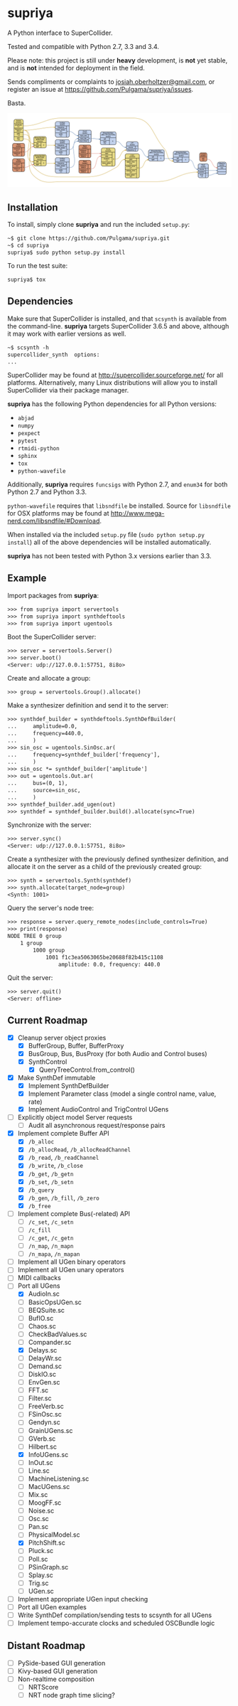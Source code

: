 supriya
=======

A Python interface to SuperCollider.

Tested and compatible with Python 2.7, 3.3 and 3.4.

Please note: this project is still under **heavy** development, is **not** yet
stable, and is **not** intended for deployment in the field.

Sends compliments or complaints to josiah.oberholtzer@gmail.com, or register
an issue at https://github.com/Pulgama/supriya/issues.

Basta.

![SynthDef Graph](/graph.png)

Installation
------------

To install, simply clone **supriya** and run the included `setup.py`:

    ~$ git clone https://github.com/Pulgama/supriya.git
    ~$ cd supriya
    supriya$ sudo python setup.py install

To run the test suite:

    supriya$ tox 

Dependencies
------------

Make sure that SuperCollider is installed, and that `scsynth` is available from
the command-line. **supriya** targets SuperCollider 3.6.5 and above, although
it may work with earlier versions as well.

    ~$ scsynth -h
    supercollider_synth  options:
    ...

SuperCollider may be found at http://supercollider.sourceforge.net/ for all
platforms. Alternatively, many Linux distributions will allow you to install
SuperCollider via their package manager.

**supriya** has the following Python dependencies for all Python versions:

- `abjad`
- `numpy`
- `pexpect`
- `pytest`
- `rtmidi-python`
- `sphinx`
- `tox`
- `python-wavefile`

Additionally, **supriya** requires `funcsigs` with Python 2.7, and `enum34` for
both Python 2.7 and Python 3.3.

`python-wavefile` requires that `libsndfile` be installed. Source for
`libsndfile` for OSX platforms may be found at
http://www.mega-nerd.com/libsndfile/#Download.

When installed via the included `setup.py` file (`sudo python setup.py
install`) all of the above dependencies will be installed automatically.

**supriya** has not been tested with Python 3.x versions earlier than 3.3.

Example
-------

Import packages from **supriya**:

    >>> from supriya import servertools
    >>> from supriya import synthdeftools
    >>> from supriya import ugentools

Boot the SuperCollider server:

    >>> server = servertools.Server()
    >>> server.boot()
    <Server: udp://127.0.0.1:57751, 8i8o>

Create and allocate a group:

    >>> group = servertools.Group().allocate()

Make a synthesizer definition and send it to the server:

    >>> synthdef_builder = synthdeftools.SynthDefBuilder(
    ...     amplitude=0.0,
    ...     frequency=440.0,
    ...     )
    >>> sin_osc = ugentools.SinOsc.ar(
    ...     frequency=synthdef_builder['frequency'],
    ...     )
    >>> sin_osc *= synthdef_builder['amplitude']
    >>> out = ugentools.Out.ar(
    ...     bus=(0, 1),
    ...     source=sin_osc,
    ...     )
    >>> synthdef_builder.add_ugen(out)
    >>> synthdef = synthdef_builder.build().allocate(sync=True)

Synchronize with the server:

    >>> server.sync()
    <Server: udp://127.0.0.1:57751, 8i8o>

Create a synthesizer with the previously defined synthesizer definition, and
allocate it on the server as a child of the previously created group:

    >>> synth = servertools.Synth(synthdef)
    >>> synth.allocate(target_node=group)
    <Synth: 1001>

Query the server's node tree:

    >>> response = server.query_remote_nodes(include_controls=True)
    >>> print(response)
    NODE TREE 0 group
        1 group
            1000 group
                1001 f1c3ea5063065be20688f82b415c1108
                    amplitude: 0.0, frequency: 440.0

Quit the server:

    >>> server.quit()
    <Server: offline>

Current Roadmap
---------------

- [X] Cleanup server object proxies
    - [X] BufferGroup, Buffer, BufferProxy
    - [X] BusGroup, Bus, BusProxy (for both Audio and Control buses)
    - [X] SynthControl
        - [X] QueryTreeControl.from_control()
- [X] Make SynthDef immutable
    - [X] Implement SynthDefBuilder
    - [X] Implement Parameter class (model a single control name, value, rate)
    - [X] Implement AudioControl and TrigControl UGens
- [ ] Explicitly object model Server requests
    - [ ] Audit all asynchronous request/response pairs
- [X] Implement complete Buffer API
    - [X] `/b_alloc`
    - [X] `/b_allocRead`, `/b_allocReadChannel`
    - [X] `/b_read`, `/b_readChannel`
    - [X] `/b_write`, `/b_close`
    - [X] `/b_get`, `/b_getn`
    - [X] `/b_set`, `/b_setn`
    - [X] `/b_query`
    - [X] `/b_gen`, `/b_fill`, `/b_zero`
    - [X] `/b_free`
- [ ] Implement complete Bus(-related) API
    - [ ] `/c_set`, `/c_setn`
    - [ ] `/c_fill`
    - [ ] `/c_get`, `/c_getn`
    - [ ] `/n_map`, `/n_mapn`
    - [ ] `/n_mapa`, `/n_mapan`
- [ ] Implement all UGen binary operators
- [ ] Implement all UGen unary operators
- [ ] MIDI callbacks
- [ ] Port all UGens
    - [X] AudioIn.sc
    - [ ] BasicOpsUGen.sc
    - [ ] BEQSuite.sc
    - [ ] BufIO.sc
    - [ ] Chaos.sc
    - [ ] CheckBadValues.sc
    - [ ] Compander.sc
    - [X] Delays.sc
    - [ ] DelayWr.sc
    - [ ] Demand.sc
    - [ ] DiskIO.sc
    - [ ] EnvGen.sc
    - [ ] FFT.sc
    - [ ] Filter.sc
    - [ ] FreeVerb.sc
    - [ ] FSinOsc.sc
    - [ ] Gendyn.sc
    - [ ] GrainUGens.sc
    - [ ] GVerb.sc
    - [ ] Hilbert.sc
    - [X] InfoUGens.sc
    - [ ] InOut.sc
    - [ ] Line.sc
    - [ ] MachineListening.sc
    - [ ] MacUGens.sc
    - [ ] Mix.sc
    - [ ] MoogFF.sc
    - [ ] Noise.sc
    - [ ] Osc.sc
    - [ ] Pan.sc
    - [ ] PhysicalModel.sc
    - [X] PitchShift.sc
    - [ ] Pluck.sc
    - [ ] Poll.sc
    - [ ] PSinGraph.sc
    - [ ] Splay.sc
    - [ ] Trig.sc
    - [ ] UGen.sc
- [ ] Implement appropriate UGen input checking
- [ ] Port all UGen examples
- [ ] Write SynthDef compilation/sending tests to scsynth for all UGens
- [ ] Implement tempo-accurate clocks and scheduled OSCBundle logic

Distant Roadmap
---------------

- [ ] PySide-based GUI generation
- [ ] Kivy-based GUI generation
- [ ] Non-realtime composition
    - [ ] NRTScore
    - [ ] NRT node graph time slicing?